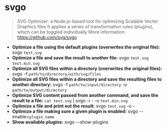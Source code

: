 # svgo
> SVG Optimizer: a Node.js-based tool for optimizing Scalable Vector Graphics files
> It applies a series of transformation rules (plugins), which can be toggled individually
> More information: <https://github.com/svg/svgo>
- **Optimize a file using the default plugins (overwrites the original file):**
svgo `test.svg`
- **Optimize a file and save the result to another file:**
svgo `test.svg` `test.min.svg`
- **Optimize all SVG files within a directory (overwrites the original files):**
svgo -f `path/to/directory/with/svg/files`
- **Optimize all SVG files within a directory and save the resulting files to another directory:**
svgo -f `path/to/input/directory` -o `path/to/output/directory`
- **Optimize SVG content passed from another command, and save the result to a file:**
`cat test.svg` | svgo -i - -o `test.min.svg`
- **Optimize a file and print out the result:**
svgo `test.svg` -o -
- **Optimize a file making sure a given plugin is enabled:**
svgo --enable=`plugin_name`
- **Show available plugins:**
svgo --show-plugins
